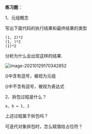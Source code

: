 **练习题**：

1、元组概念

写出下面代码的执行结果和最终结果的类型

```
(1, 2)*2
(1, )*2
(1)*2
```

分析为什么会出现这样的结果.

![image-20210129170342852](C:\Users\12813\AppData\Roaming\Typora\typora-user-images\image-20210129170342852.png)

()中含有逗号，被视为元组

()中不含有逗号，被视为表达式

2、拆包过程是什么？

```
a, b = 1, 2
```

上述过程属于拆包吗？

可迭代对象拆包时，怎么赋值给占位符？

